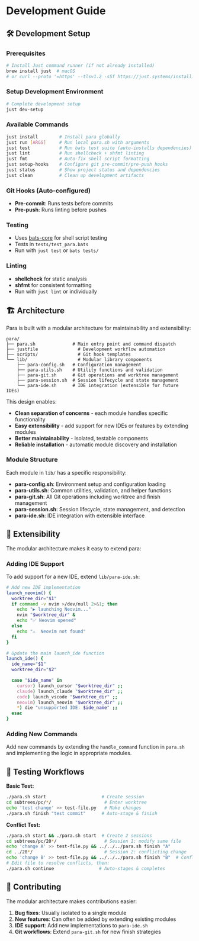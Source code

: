 # Development Guide

## 🛠️ Development Setup

### Prerequisites

```bash
# Install Just command runner (if not already installed)
brew install just  # macOS
# or curl --proto '=https' --tlsv1.2 -sSf https://just.systems/install.sh | bash -s -- --to ~/bin
```

### Setup Development Environment

```bash
# Complete development setup
just dev-setup
```

### Available Commands

```bash
just install        # Install para globally
just run [ARGS]     # Run local para.sh with arguments
just test           # Run bats test suite (auto-installs dependencies)
just lint           # Run shellcheck + shfmt linting
just fmt            # Auto-fix shell script formatting
just setup-hooks    # Configure git pre-commit/pre-push hooks
just status         # Show project status and dependencies
just clean          # Clean up development artifacts
```

### Git Hooks (Auto-configured)
- **Pre-commit**: Runs tests before commits
- **Pre-push**: Runs linting before pushes

### Testing
- Uses [bats-core](https://github.com/bats-core/bats-core) for shell script testing
- Tests in `tests/test_para.bats`
- Run with `just test` or `bats tests/`

### Linting
- **shellcheck** for static analysis
- **shfmt** for consistent formatting
- Run with `just lint` or individually

## 🏗️ Architecture

Para is built with a modular architecture for maintainability and extensibility:

```
para/
├── para.sh              # Main entry point and command dispatch
├── justfile               # Development workflow automation
├── scripts/               # Git hook templates
└── lib/                   # Modular library components
    ├── para-config.sh   # Configuration management
    ├── para-utils.sh    # Utility functions and validation
    ├── para-git.sh      # Git operations and worktree management
    ├── para-session.sh  # Session lifecycle and state management
    └── para-ide.sh      # IDE integration (extensible for future IDEs)
```

This design enables:
- **Clean separation of concerns** - each module handles specific functionality
- **Easy extensibility** - add support for new IDEs or features by extending modules
- **Better maintainability** - isolated, testable components
- **Reliable installation** - automatic module discovery and installation

### Module Structure

Each module in `lib/` has a specific responsibility:

- **para-config.sh**: Environment setup and configuration loading
- **para-utils.sh**: Common utilities, validation, and helper functions
- **para-git.sh**: All Git operations including worktree and finish management
- **para-session.sh**: Session lifecycle, state management, and detection
- **para-ide.sh**: IDE integration with extensible interface

## 🚀 Extensibility

The modular architecture makes it easy to extend para:

### Adding IDE Support

To add support for a new IDE, extend `lib/para-ide.sh`:

```bash
# Add new IDE implementation
launch_neovim() {
  worktree_dir="$1"
  if command -v nvim >/dev/null 2>&1; then
    echo "▶ launching Neovim..."
    nvim "$worktree_dir" &
    echo "✅ Neovim opened"
  else
    echo "⚠️  Neovim not found"
  fi
}

# Update the main launch_ide function
launch_ide() {
  ide_name="$1"
  worktree_dir="$2"

  case "$ide_name" in
    cursor) launch_cursor "$worktree_dir" ;;
    claude) launch_claude "$worktree_dir" ;;
    code) launch_vscode "$worktree_dir" ;;
    neovim) launch_neovim "$worktree_dir" ;;
    *) die "unsupported IDE: $ide_name" ;;
  esac
}
```

### Adding New Commands

Add new commands by extending the `handle_command` function in `para.sh` and implementing the logic in appropriate modules.

## 🧪 Testing Workflows

**Basic Test:**
```bash
./para.sh start                     # Create session
cd subtrees/pc/*/                    # Enter worktree
echo 'test change' >> test-file.py   # Make changes
./para.sh finish "test commit"      # Auto-stage & finish
```

**Conflict Test:**
```bash
./para.sh start && ./para.sh start  # Create 2 sessions
cd subtrees/pc/20*/                  # Session 1: modify same file
echo 'change A' >> test-file.py && ../../../para.sh finish "A"
cd ../20*/                           # Session 2: conflicting change
echo 'change B' >> test-file.py && ../../../para.sh finish "B"  # Conflict!
# Edit file to resolve conflicts, then:
./para.sh continue                 # Auto-stages & completes
```

## 🤝 Contributing

The modular architecture makes contributions easier:

1. **Bug fixes**: Usually isolated to a single module
2. **New features**: Can often be added by extending existing modules
3. **IDE support**: Add new implementations to `para-ide.sh`
4. **Git workflows**: Extend `para-git.sh` for new finish strategies 